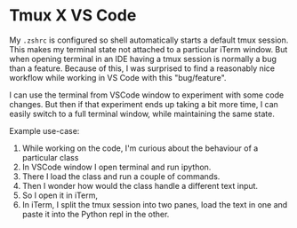 # Tmux X VS Code

My `.zshrc` is configured so shell automatically starts a default tmux session.
This makes my terminal state not attached to a particular iTerm window.
But when opening terminal in an IDE having a tmux session is normally a bug than a feature.
Because of this, I was surprised to find a reasonably nice workflow while working in VS Code with this "bug/feature".

I can use the terminal from VSCode window to experiment with some code changes.
But then if that experiment ends up taking a bit more time, I can easily switch to a full terminal window, while maintaining the same state.

Example use-case:

1. While working on the code, I'm curious about the behaviour of a particular class
2. In VSCode window I open terminal and run ipython.
3. There I load the class and run a couple of commands.
4. Then I wonder how would the class handle a different text input.
5. So I open it in iTerm, 
6. In iTerm, I split the tmux session into two panes, load the text in one and paste it into the Python repl in the other.
